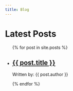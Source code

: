```yaml
---
title: Blog
---
```


# Latest Posts

<ul>
    {% for post in site.posts %}
    <li>
        <h2 style="border-bottom: 0px"><a href="{{ site.baseurl }}{{ post.url }}">{{ post.title }}</a></h2>
        <p>Written by: <span class="badge bg-info">{{ post.author }}</span></p>
    </li>
    {% endfor %}
</ul>